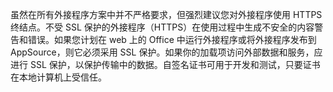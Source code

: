 虽然在所有外接程序方案中并不严格要求，但强烈建议您对外接程序使用 HTTPS 终结点。不受 SSL 保护的外接程序（HTTPS）在使用过程中生成不安全的内容警告和错误。如果您计划在 web 上的 Office 中运行外接程序或将外接程序发布到 AppSource，则它必须采用 SSL 保护。如果你的加载项访问外部数据和服务，应进行 SSL 保护，以保护传输中的数据。自签名证书可用于开发和测试，只要证书在本地计算机上受信任。


